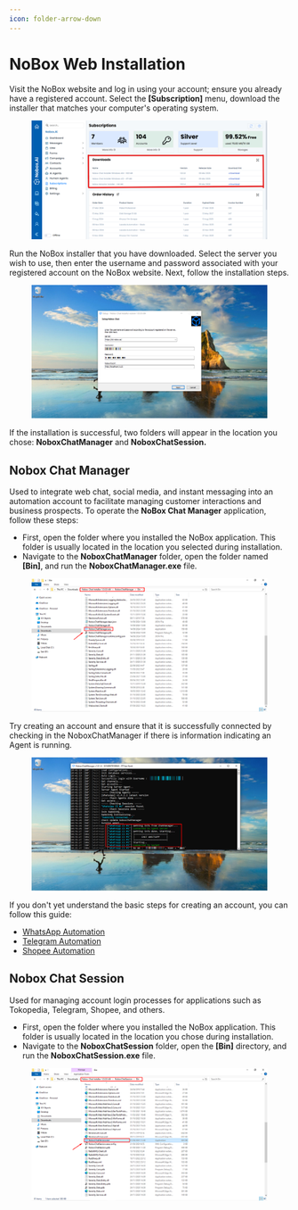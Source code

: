 ```yaml
---
icon: folder-arrow-down
---
```


# <i class="fa-regular fa-download"></i> NoBox Web Installation

Visit the NoBox website and log in using your account; ensure you already have a registered account. Select the **\[Subscription]** menu, download the installer that matches your computer's operating system.

<figure><img src="../.gitbook/assets/Subsciptions.png" alt=""><figcaption></figcaption></figure>

Run the NoBox installer that you have downloaded. Select the server you wish to use, then enter the username and password associated with your registered account on the NoBox website. Next, follow the installation steps.

<figure><img src="../.gitbook/assets/Setup Nobox Chat.png" alt=""><figcaption></figcaption></figure>

If the installation is successful, two folders will appear in the location you chose: **NoboxChatManager** and **NoboxChatSession.**

## **Nobox Chat Manager**

Used to integrate web chat, social media, and instant messaging into an automation account to facilitate managing customer interactions and business prospects. To operate the **NoBox Chat Manager** application, follow these steps:

- First, open the folder where you installed the NoBox application. This folder is usually located in the location you selected during installation.
- Navigate to the **NoboxChatManager** folder, open the folder named **\[Bin]**, and run the **NoboxChatManager.exe** file.

<figure><img src="../.gitbook/assets/Lokasi File.png" alt=""><figcaption></figcaption></figure>

Try creating an account and ensure that it is successfully connected by checking in the NoboxChatManager if there is information indicating an Agent is running.

<figure><img src="../.gitbook/assets/NoboxChatManager.png" alt=""><figcaption></figcaption></figure>

If you don't yet understand the basic steps for creating an account, you can follow this guide:

- [WhatsApp Automation](../automation/whatsapp.md)
- [Telegram Automation](../automation/telegram.md)
- [Shopee Automation](../automation/shopee.md)

## **Nobox Chat Session**

Used for managing account login processes for applications such as Tokopedia, Telegram, Shopee, and others.

- First, open the folder where you installed the NoBox application. This folder is usually located in the location you chose during installation.
- Navigate to the **NoboxChatSession** folder, open the **\[Bin]** directory, and run the **NoboxChatSession.exe** file.

<figure><img src="../.gitbook/assets/Lokasi File NoboxChatSession.png" alt=""><figcaption></figcaption></figure>
